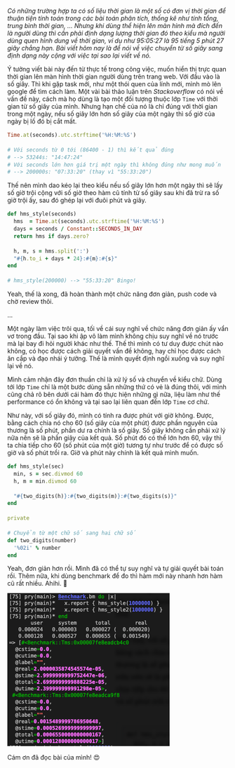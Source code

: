 *Có những trường hợp ta có số liệu thời gian là một số có đơn vị thời gian để thuận tiện tính toán trong các bài toán phân tích, thống kê như tính tổng, trung bình thời gian, … Nhưng khi dùng thể hiện lên màn hình mà đích đến là người dùng thì cần phải định dạng lượng thời gian đó theo kiểu mà người dùng quen hình dung về thời gian, ví dụ như 95:05:27 là 95 tiếng 5 phút 27 giây chẳng hạn. Bài viết hôm nay là để nói về việc chuyển từ số giây sang định dạng này cộng với việc tại sao lại viết về nó.*

Ý tưởng viết bài này đến từ thực tế trong công việc, muốn hiển thị trực quan thời gian lên màn hình thời gian người dùng trên trang web. Với đầu vào là số giây. Thì khi gặp task mới, như một thói quen của lính mới, mình mò lên google để tìm cách làm. Một vài bài thảo luận trên *Stackoverflow* có nói về vấn đề này, cách mà họ dùng là tạo một đối tượng thuộc lớp `Time` với thời gian từ số giây của mình. Nhưng hạn chế của nó là chỉ đúng với thời gian trong một ngày, nếu số giây lớn hơn số giây của một ngày thì số giờ của ngày bị lố đó bị cắt mất.

```ruby
Time.at(seconds).utc.strftime('%H:%M:%S')

# Với seconds từ 0 tới (86400 - 1) thì kết quả đúng
# --> 53244s: "14:47:24"
# Với seconds lớn hơn giá trị một ngày thì không đúng như mong muốn
# --> 200000s: "07:33:20" (thay vì "55:33:20")
```

Thế nên mình dao kéo lại theo kiểu nếu số giây lớn hơn một ngày thì sẽ lấy số giờ trội cộng với số giờ theo hàm cũ tính từ số giây sau khi đã trừ ra số giờ trội ấy, sau đó ghép lại với đuôi phút và giây.

```ruby
def hms_style(seconds)
  hms  = Time.at(seconds).utc.strftime('%H:%M:%S')
  days = seconds / Constant::SECONDS_IN_DAY
  return hms if days.zero?

  h, m, s = hms.split(':')
  "#{h.to_i + days * 24}:#{m}:#{s}"
end

# hms_style(200000) --> "55:33:20" Bingo!

```

Yeah, thế là xong, đã hoàn thành một chức năng đơn giản, push code và chờ review thôi.

...

Một ngày làm việc trôi qua, tối về cái suy nghĩ về chức năng đơn giản ấy vẩn vơ trong đầu. Tại sao khi ập vô làm mình không chịu suy nghĩ về nó trước mà lại bay đi hỏi người khác như thế. Thế thì mình có tư duy được chút nào không, có học được cách giải quyết vấn đề không, hay chỉ học được cách ăn cắp và đạo nhái ý tưởng. Thế là mình quyết định ngồi xuống và suy nghĩ lại về nó.

Mình cảm nhận đây đơn thuần chỉ là xử lý số và chuyển về kiểu chữ. Dùng tới lớp `Time`﻿ chỉ là một bước dùng sẵn những thứ có vẻ là đúng thôi, với mình cũng chả rõ bên dưới cái hàm đó thực hiện những gì nữa, liệu làm như thế performance có ổn không và tại sao lại liên quan đến lớp `Time` cơ chứ.

Như này, với số giây đó, mình có tính ra được phút với giờ không. Được, bằng cách chia nó cho 60 (số giây của một phút) được phần nguyên của thương là số phút, phần dư ra chính là số giây. Số giây không cần phải xử lý nữa nên sẽ là phần giây của kết quả. Số phút đó có thể lớn hơn 60, vậy thì ta chia tiếp cho 60 (số phút của một giờ) tương tự như trước để có được số giờ và số phút trồi ra. Giờ và phút này chính là kết quả mình muốn.

```ruby
def hms_style(sec)
  min, s = sec.divmod 60
  h, m = min.divmod 60

  "#{two_digits(h)}:#{two_digits(m)}:#{two_digits(s)}"
end

private

# Chuyển từ một chữ số sang hai chữ số
def two_digits(number)
  '%02i' % number
end
```
Yeah, đơn giản hơn rồi. Mình đã có thể tự suy nghĩ và tự giải quyết bài toán rồi.
Thêm nữa, khi dùng benchmark để đo thì hàm mới này nhanh hơn hàm cũ rất nhiều. Ahihi. 🤩

![benchmark](https://raw.githubusercontent.com/driedjack/driedjack.github.io/master/assets/images/hms-bench.png)

Cám ơn đã đọc bài của mình! 😍
